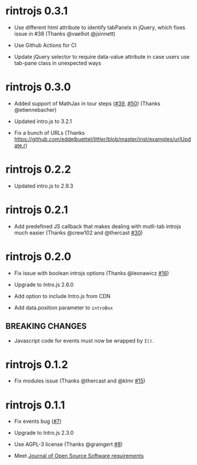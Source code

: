 # rintrojs 0.3.1

* Use different html attribute to identify tabPanels in jQuery, which fixes issue in #38 (Thanks @vaelliot @jsinnett)

* Use Github Actions for CI

* Update jQuery selector to require data-value attribute in case users use tab-pane class in unexpected ways

# rintrojs 0.3.0

* Added support of MathJax in tour steps ([#39](https://github.com/carlganz/rintrojs/issues/39), [#50](https://github.com/carlganz/rintrojs/pull/50)) (Thanks @etiennebacher)

* Updated intro.js to 3.2.1

* Fix a bunch of URLs (Thanks https://github.com/eddelbuettel/littler/blob/master/inst/examples/urlUpdate.r)

# rintrojs 0.2.2

* Updated intro.js to 2.9.3

# rintrojs 0.2.1

* Add predefined JS callback that makes dealing with mutli-tab introjs much easier (Thanks @crew102 and @thercast [#30](https://github.com/carlganz/rintrojs/pull/30))

# rintrojs 0.2.0

* Fix issue with boolean introjs options (Thanks @leonawicz [#16](https://github.com/carlganz/rintrojs/issues/16))

* Upgrade to Intro.js 2.6.0

* Add option to include Intro.js from CDN

* Add data.position parameter to `introBox`

## BREAKING CHANGES

* Javascript code for events must now be wrapped by `I()`.

# rintrojs 0.1.2

* Fix modules issue (Thanks @thercast and @klmr [#15](https://github.com/carlganz/rintrojs/issues/15))

# rintrojs 0.1.1

* Fix events bug ([#7](https://github.com/carlganz/rintrojs/issues/7))

* Upgrade to Intro.js 2.3.0

* Use AGPL-3 license (Thanks @graingert [#8](https://github.com/carlganz/rintrojs/issues/8))

* Meet [Journal of Open Source Software requirements](https://joss.theoj.org/papers/10.21105/joss.00063)